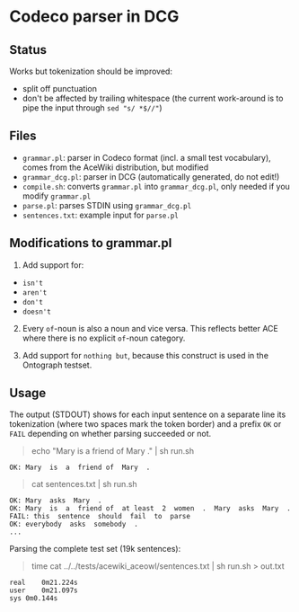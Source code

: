 Codeco parser in DCG
====================

Status
------

Works but tokenization should be improved:

  - split off punctuation
  - don't be affected by trailing whitespace (the current work-around is to pipe the input through `sed "s/ *$//"`)

Files
-----

  - `grammar.pl`: parser in Codeco format (incl. a small test vocabulary), comes from the AceWiki distribution, but modified
  - `grammar_dcg.pl`: parser in DCG (automatically generated, do not edit!)
  - `compile.sh`: converts `grammar.pl` into `grammar_dcg.pl`, only needed if you modify `grammar.pl`
  - `parse.pl`: parses STDIN using `grammar_dcg.pl`
  - `sentences.txt`: example input for `parse.pl`


Modifications to grammar.pl
---------------------------

1. Add support for:

  - `isn't`
  - `aren't`
  - `don't`
  - `doesn't`

2. Every `of`-noun is also a noun and vice versa. This reflects better ACE
where there is no explicit `of`-noun category.

3. Add support for `nothing but`, because this construct is used in the
Ontograph testset.


Usage
-----

The output (STDOUT) shows for each input sentence on a separate line
its tokenization (where two spaces mark the token border) and a prefix
`OK` or `FAIL` depending on whether parsing succeeded or not.

> echo "Mary is a friend of Mary ." | sh run.sh

	OK: Mary  is  a  friend of  Mary  .

> cat sentences.txt | sh run.sh

	OK: Mary  asks  Mary  .
	OK: Mary  is  a  friend of  at least  2  women  .  Mary  asks  Mary  .
	FAIL: this  sentence  should  fail  to  parse
	OK: everybody  asks  somebody  .
	...

Parsing the complete test set (19k sentences):

> time cat ../../tests/acewiki_aceowl/sentences.txt | sh run.sh > out.txt

	real	0m21.224s
	user	0m21.097s
	sys	0m0.144s
